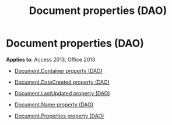 ﻿---
title: Document properties (DAO)
TOCTitle: Properties
ms:assetid: 44c2192b-1dab-482c-9952-7fdae549c228
ms:mtpsurl: https://msdn.microsoft.com/library/Dn124584(v=office.15)
ms:contentKeyID: 52072207
ms.date: 09/18/2015
mtps_version: v=office.15
---

# Document properties (DAO)


**Applies to**: Access 2013, Office 2013



  - [Document.Container property (DAO)](document-container-property-dao.md)

  - [Document.DateCreated property (DAO)](document-datecreated-property-dao.md)

  - [Document.LastUpdated property (DAO)](document-lastupdated-property-dao.md)

  - [Document.Name property (DAO)](document-name-property-dao.md)

  - [Document.Properties property (DAO)](document-properties-property-dao.md)

